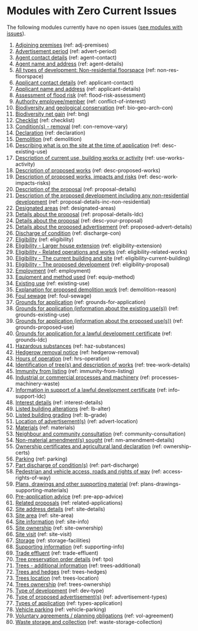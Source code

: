 # Modules with Zero Current Issues
The following modules currently have no open issues ([see modules with issues](https://github.com/digital-land/planning-application-data-specification/blob/main/issue-tracking/index.md)).

1. [Adjoining premises](https://github.com/digital-land/planning-application-data-specification/discussions/25) (ref: adj-premises)
2. [Advertisement period](https://github.com/digital-land/planning-application-data-specification/discussions/27) (ref: advert-period)
3. [Agent contact details](https://github.com/digital-land/planning-application-data-specification/discussions/30) (ref: agent-contact)
4. [Agent name and address](https://github.com/digital-land/planning-application-data-specification/discussions/28) (ref: agent-details)
5. [All types of development: Non-residential floorspace](https://github.com/digital-land/planning-application-data-specification/discussions/46) (ref: non-res-floorspace)
6. [Applicant contact details](https://github.com/digital-land/planning-application-data-specification/discussions/31) (ref: applicant-contact)
7. [Applicant name and address](https://github.com/digital-land/planning-application-data-specification/discussions/29) (ref: applicant-details)
8. [Assessment of flood risk](https://github.com/digital-land/planning-application-data-specification/discussions/49) (ref: flood-risk-assessment)
9. [Authority employee/member](https://github.com/digital-land/planning-application-data-specification/discussions/50) (ref: conflict-of-interest)
10. [Biodiversity and geological conservation](https://github.com/digital-land/planning-application-data-specification/discussions/51) (ref: bio-geo-arch-con)
11. [Biodiversity net gain](https://github.com/digital-land/planning-application-data-specification/discussions/53) (ref: bng)
12. [Checklist](https://github.com/digital-land/planning-application-data-specification/discussions/55) (ref: checklist)
13. [Condition(s) - removal](https://github.com/digital-land/planning-application-data-specification/discussions/56) (ref: con-remove-vary)
14. [Declaration](https://github.com/digital-land/planning-application-data-specification/discussions/57) (ref: declaration)
15. [Demolition](https://github.com/digital-land/planning-application-data-specification/discussions/60) (ref: demolition)
16. [Describing what is on the site at the time of application](https://github.com/digital-land/planning-application-data-specification/discussions/61) (ref: desc-existing-use)
17. [Description of current use, building works or activity](https://github.com/digital-land/planning-application-data-specification/discussions/62) (ref: use-works-activity)
18. [Description of proposed works](https://github.com/digital-land/planning-application-data-specification/discussions/156) (ref: desc-proposed-works)
19. [Description of proposed works, impacts and risks](https://github.com/digital-land/planning-application-data-specification/discussions/81) (ref: desc-work-impacts-risks)
20. [Description of the proposal](https://github.com/digital-land/planning-application-data-specification/discussions/45) (ref: proposal-details)
21. [Description of the proposed development including any non-residential development](https://github.com/digital-land/planning-application-data-specification/discussions/79) (ref: proposal-details-inc-non-residential)
22. [Designated areas](https://github.com/digital-land/planning-application-data-specification/discussions/59) (ref: designated-areas)
23. [Details about the proposal](https://github.com/digital-land/planning-application-data-specification/discussions/206) (ref: proposal-details-ldc)
24. [Details about the proposal](https://github.com/digital-land/planning-application-data-specification/discussions/63) (ref: desc-your-proposal)
25. [Details about the proposed advertisement](https://github.com/digital-land/planning-application-data-specification/discussions/82) (ref: proposed-advert-details)
26. [Discharge of condition](https://github.com/digital-land/planning-application-data-specification/discussions/149) (ref: discharge-con)
27. [Eligibility](https://github.com/digital-land/planning-application-data-specification/discussions/44) (ref: eligibility)
28. [Eligibility - Larger house extension](https://github.com/digital-land/planning-application-data-specification/discussions/192) (ref: eligibility-extension)
29. [Eligibility - Related operations and works](https://github.com/digital-land/planning-application-data-specification/discussions/87) (ref: eligibility-related-works)
30. [Eligibility - The current building and site](https://github.com/digital-land/planning-application-data-specification/discussions/88) (ref: eligibility-current-building)
31. [Eligibility - The proposed development](https://github.com/digital-land/planning-application-data-specification/discussions/89) (ref: eligibility-proposal)
32. [Employment](https://github.com/digital-land/planning-application-data-specification/discussions/43) (ref: employment)
33. [Equipment and method used](https://github.com/digital-land/planning-application-data-specification/discussions/85) (ref: equip-method)
34. [Existing use](https://github.com/digital-land/planning-application-data-specification/discussions/42) (ref: existing-use)
35. [Explanation for proposed demolition work](https://github.com/digital-land/planning-application-data-specification/discussions/86) (ref: demolition-reason)
36. [Foul sewage](https://github.com/digital-land/planning-application-data-specification/discussions/41) (ref: foul-sewage)
37. [Grounds for application](https://github.com/digital-land/planning-application-data-specification/discussions/90) (ref: grounds-for-application)
38. [Grounds for application (information about the existing use(s))](https://github.com/digital-land/planning-application-data-specification/discussions/92) (ref: grounds-existing-use)
39. [Grounds for application (information about the proposed use(s))](https://github.com/digital-land/planning-application-data-specification/discussions/93) (ref: grounds-proposed-use)
40. [Grounds for application for a lawful development certificate](https://github.com/digital-land/planning-application-data-specification/discussions/91) (ref: grounds-ldc)
41. [Hazardous substances](https://github.com/digital-land/planning-application-data-specification/discussions/40) (ref: haz-substances)
42. [Hedgerow removal notice](https://github.com/digital-land/planning-application-data-specification/discussions/217) (ref: hedgerow-removal)
43. [Hours of operation](https://github.com/digital-land/planning-application-data-specification/discussions/39) (ref: hrs-operation)
44. [Identification of tree(s) and description of works](https://github.com/digital-land/planning-application-data-specification/discussions/94) (ref: tree-work-details)
45. [Immunity from listing](https://github.com/digital-land/planning-application-data-specification/discussions/38) (ref: immunity-from-listing)
46. [Industrial or commercial processes and machinery](https://github.com/digital-land/planning-application-data-specification/discussions/95) (ref: processes-machinery-waste)
47. [Information in support of a lawful development certificate](https://github.com/digital-land/planning-application-data-specification/discussions/96) (ref: info-support-ldc)
48. [Interest details](https://github.com/digital-land/planning-application-data-specification/discussions/212) (ref: interest-details)
49. [Listed building alterations](https://github.com/digital-land/planning-application-data-specification/discussions/99) (ref: lb-alter)
50. [Listed building grading](https://github.com/digital-land/planning-application-data-specification/discussions/36) (ref: lb-grade)
51. [Location of advertisement(s)](https://github.com/digital-land/planning-application-data-specification/discussions/64) (ref: advert-location)
52. [Materials](https://github.com/digital-land/planning-application-data-specification/discussions/26) (ref: materials)
53. [Neighbour and community consultation](https://github.com/digital-land/planning-application-data-specification/discussions/65) (ref: community-consultation)
54. [Non-material amendment(s) sought](https://github.com/digital-land/planning-application-data-specification/discussions/76) (ref: nm-amendment-details)
55. [Ownership certificates and agricultural land declaration](https://github.com/digital-land/planning-application-data-specification/discussions/78) (ref: ownership-certs)
56. [Parking](https://github.com/digital-land/planning-application-data-specification/discussions/66) (ref: parking)
57. [Part discharge of condition(s)](https://github.com/digital-land/planning-application-data-specification/discussions/140) (ref: part-discharge)
58. [Pedestrian and vehicle access, roads and rights of way](https://github.com/digital-land/planning-application-data-specification/discussions/100) (ref: access-rights-of-way)
59. [Plans, drawings and other supporting material](https://github.com/digital-land/planning-application-data-specification/discussions/102) (ref: plans-drawings-supporting-materials)
60. [Pre-application advice](https://github.com/digital-land/planning-application-data-specification/discussions/35) (ref: pre-app-advice)
61. [Related proposals](https://github.com/digital-land/planning-application-data-specification/discussions/34) (ref: related-applications)
62. [Site address details](https://github.com/digital-land/planning-application-data-specification/discussions/70) (ref: site-details)
63. [Site area](https://github.com/digital-land/planning-application-data-specification/discussions/103) (ref: site-area)
64. [Site information](https://github.com/digital-land/planning-application-data-specification/discussions/104) (ref: site-info)
65. [Site ownership](https://github.com/digital-land/planning-application-data-specification/discussions/105) (ref: site-ownership)
66. [Site visit](https://github.com/digital-land/planning-application-data-specification/discussions/32) (ref: site-visit)
67. [Storage](https://github.com/digital-land/planning-application-data-specification/discussions/67) (ref: storage-facilities)
68. [Supporting information](https://github.com/digital-land/planning-application-data-specification/discussions/107) (ref: supporting-info)
69. [Trade effluent](https://github.com/digital-land/planning-application-data-specification/discussions/74) (ref: trade-effluent)
70. [Tree preservation order details](https://github.com/digital-land/planning-application-data-specification/discussions/108) (ref: tpo)
71. [Trees - additional information](https://github.com/digital-land/planning-application-data-specification/discussions/109) (ref: trees-additional)
72. [Trees and hedges](https://github.com/digital-land/planning-application-data-specification/discussions/110) (ref: trees-hedges)
73. [Trees location](https://github.com/digital-land/planning-application-data-specification/discussions/111) (ref: trees-location)
74. [Trees ownership](https://github.com/digital-land/planning-application-data-specification/discussions/112) (ref: trees-ownership)
75. [Type of development](https://github.com/digital-land/planning-application-data-specification/discussions/113) (ref: dev-type)
76. [Type of proposed advertisement(s)](https://github.com/digital-land/planning-application-data-specification/discussions/114) (ref: advertisement-types)
77. [Types of application](https://github.com/digital-land/planning-application-data-specification/discussions/73) (ref: types-application)
78. [Vehicle parking](https://github.com/digital-land/planning-application-data-specification/discussions/72) (ref: vehicle-parking)
79. [Voluntary agreements / planning obligations](https://github.com/digital-land/planning-application-data-specification/discussions/115) (ref: vol-agreement)
80. [Waste storage and collection](https://github.com/digital-land/planning-application-data-specification/discussions/84) (ref: waste-storage-collection)